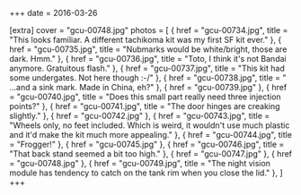 +++
date = 2016-03-26

[extra]
cover = "gcu-00748.jpg"
photos = [
{ href = "gcu-00734.jpg", title = "This looks familiar. A different tachikoma kit was my first SF kit ever." },
{ href = "gcu-00735.jpg", title = "Nubmarks would be white/bright, those are dark. Hmm." },
{ href = "gcu-00736.jpg", title = "Toto, I think it's not Bandai anymore. Gratuitous flash." },
{ href = "gcu-00737.jpg", title = "This kit had some undergates. Not here though :-/" },
{ href = "gcu-00738.jpg", title = " ...and a sink mark. Made in China, eh?" },
{ href = "gcu-00739.jpg" },
{ href = "gcu-00740.jpg", title = "Does this small part really need three injection points?" },
{ href = "gcu-00741.jpg", title = "The door hinges are creaking slightly." },
{ href = "gcu-00742.jpg" },
{ href = "gcu-00743.jpg", title = "Wheels only, no feet included. Which is weird, it wouldn't use much plastic and it'd make the kit much more appealing." },
{ href = "gcu-00744.jpg", title = "Frogger!" },
{ href = "gcu-00745.jpg" },
{ href = "gcu-00746.jpg", title = "That back stand seemed a bit too high." },
{ href = "gcu-00747.jpg" },
{ href = "gcu-00748.jpg" },
{ href = "gcu-00749.jpg", title = "The night vision module has tendency to catch on the tank rim when you close the lid." },
]
+++
